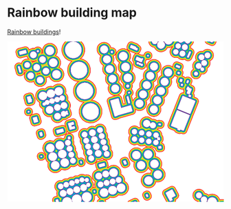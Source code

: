 # Rainbow building map

[Rainbow buildings](http://maptime-ams.github.io/simple-leaflet-example/mapbox.html)!

![Rainbow buildings](silos.png)
